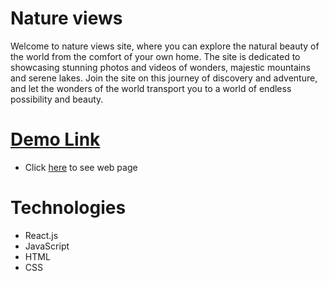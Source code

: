 # Nature views
Welcome to nature views site, where you can explore the natural beauty of the world from the comfort of your own home. The site is dedicated to showcasing stunning photos and videos of wonders, majestic mountains and serene lakes.
Join the site on this journey of discovery and adventure, and let the wonders of the world transport you to a world of endless possibility and beauty.

# [Demo Link](https://anna-inozemets.github.io/nature-views/)
- Click [here](https://anna-inozemets.github.io/nature-views/) to see web page

# Technologies
- React.js
- JavaScript
- HTML
- CSS
